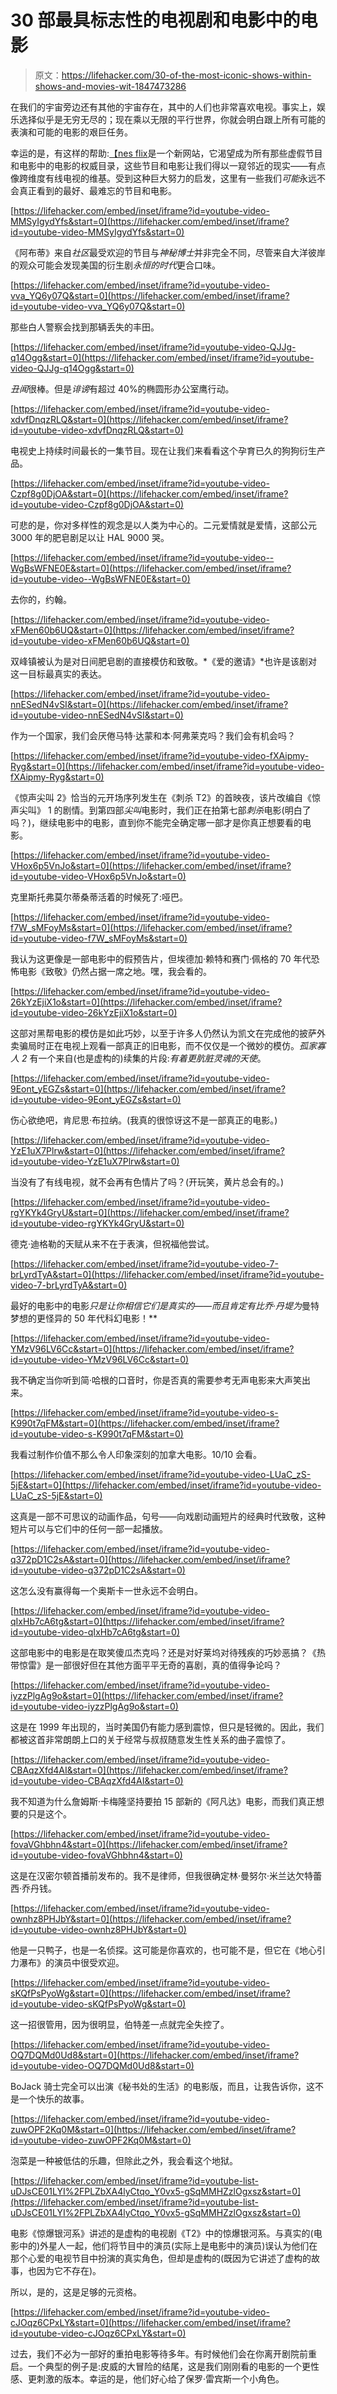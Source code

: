 # 30 部最具标志性的电视剧和电影中的电影

> 原文：<https://lifehacker.com/30-of-the-most-iconic-shows-within-shows-and-movies-wit-1847473286>

在我们的宇宙旁边还有其他的宇宙存在，其中的人们也非常喜欢电视。事实上，娱乐选择似乎是无穷无尽的；现在乘以无限的平行世界，你就会明白跟上所有可能的表演和可能的电影的艰巨任务。

幸运的是，有这样的帮助:[【nes flix](https://nestflix.fun)是一个新网站，它渴望成为所有那些虚假节目和电影中的电影的权威目录，这些节目和电影让我们得以一窥邻近的现实——有点像跨维度有线电视的维基。受到这种巨大努力的启发，这里有一些我们*可能*永远不会真正看到的最好、最难忘的节目和电影。

 [https://lifehacker.com/embed/inset/iframe?id=youtube-video-MMSyIgydYfs&start=0](https://lifehacker.com/embed/inset/iframe?id=youtube-video-MMSyIgydYfs&start=0) 

《阿布蒂》来自*社区*最受欢迎的节目与*神秘博士*并非完全不同，尽管来自大洋彼岸的观众可能会发现美国的衍生剧*永恒的时代*更合口味。

 [https://lifehacker.com/embed/inset/iframe?id=youtube-video-vva_YQ6y07Q&start=0](https://lifehacker.com/embed/inset/iframe?id=youtube-video-vva_YQ6y07Q&start=0) 

那些白人警察会找到那辆丢失的丰田。

 [https://lifehacker.com/embed/inset/iframe?id=youtube-video-QJJg-q14Ogg&start=0](https://lifehacker.com/embed/inset/iframe?id=youtube-video-QJJg-q14Ogg&start=0) 

*丑闻*很棒。但是*诽谤*有超过 40%的椭圆形办公室鹰行动。

 [https://lifehacker.com/embed/inset/iframe?id=youtube-video-xdvfDnqzRLQ&start=0](https://lifehacker.com/embed/inset/iframe?id=youtube-video-xdvfDnqzRLQ&start=0) 

电视史上持续时间最长的一集节目。现在让我们来看看这个孕育已久的狗狗衍生产品。

 [https://lifehacker.com/embed/inset/iframe?id=youtube-video-Czpf8g0DjOA&start=0](https://lifehacker.com/embed/inset/iframe?id=youtube-video-Czpf8g0DjOA&start=0) 

可悲的是，你对多样性的观念是以人类为中心的。二元爱情就是爱情，这部公元 3000 年的肥皂剧足以让 HAL 9000 哭。

 [https://lifehacker.com/embed/inset/iframe?id=youtube-video--WgBsWFNE0E&start=0](https://lifehacker.com/embed/inset/iframe?id=youtube-video--WgBsWFNE0E&start=0) 

去你的，约翰。

 [https://lifehacker.com/embed/inset/iframe?id=youtube-video-xFMen60b6UQ&start=0](https://lifehacker.com/embed/inset/iframe?id=youtube-video-xFMen60b6UQ&start=0) 

双峰镇被认为是对日间肥皂剧的直接模仿和致敬。*《爱的邀请》*也许是该剧对这一目标最真实的表达。

 [https://lifehacker.com/embed/inset/iframe?id=youtube-video-nnESedN4vSI&start=0](https://lifehacker.com/embed/inset/iframe?id=youtube-video-nnESedN4vSI&start=0) 

作为一个国家，我们会厌倦马特·达蒙和本·阿弗莱克吗？我们会有机会吗？

 [https://lifehacker.com/embed/inset/iframe?id=youtube-video-fXAipmy-Ryg&start=0](https://lifehacker.com/embed/inset/iframe?id=youtube-video-fXAipmy-Ryg&start=0) 

《惊声尖叫 2》恰当的元开场序列发生在《刺杀 T2》的首映夜，该片改编自《惊声尖叫》 1 的剧情。到第四部*尖叫*电影时，我们正在拍第七部*刺杀*电影(明白了吗？)，继续电影中的电影，直到你不能完全确定哪一部才是你真正想要看的电影。

 [https://lifehacker.com/embed/inset/iframe?id=youtube-video-VHox6p5VnJo&start=0](https://lifehacker.com/embed/inset/iframe?id=youtube-video-VHox6p5VnJo&start=0) 

克里斯托弗莫尔蒂桑蒂活着的时候死了:哑巴。

 [https://lifehacker.com/embed/inset/iframe?id=youtube-video-f7W_sMFoyMs&start=0](https://lifehacker.com/embed/inset/iframe?id=youtube-video-f7W_sMFoyMs&start=0) 

我认为这更像是一部电影中的假预告片，但埃德加·赖特和赛门·佩格的 70 年代恐怖电影《致敬》仍然占据一席之地。嘿，我会看的。

 [https://lifehacker.com/embed/inset/iframe?id=youtube-video-26kYzEjiX1o&start=0](https://lifehacker.com/embed/inset/iframe?id=youtube-video-26kYzEjiX1o&start=0) 

这部对黑帮电影的模仿是如此巧妙，以至于许多人仍然认为凯文在完成他的披萨外卖骗局时正在电视上观看一部真正的旧电影，而不仅仅是一个微妙的模仿。*孤家寡人 2* 有一个来自(也是虚构的)续集的片段:*有着更肮脏灵魂的天使*。

 [https://lifehacker.com/embed/inset/iframe?id=youtube-video-9Eont_yEGZs&start=0](https://lifehacker.com/embed/inset/iframe?id=youtube-video-9Eont_yEGZs&start=0) 

伤心欲绝吧，肯尼思·布拉纳。(我真的很惊讶这不是一部真正的电影。)

 [https://lifehacker.com/embed/inset/iframe?id=youtube-video-YzE1uX7Plrw&start=0](https://lifehacker.com/embed/inset/iframe?id=youtube-video-YzE1uX7Plrw&start=0) 

当没有了有线电视，就不会再有色情片了吗？(开玩笑，黄片总会有的。)

 [https://lifehacker.com/embed/inset/iframe?id=youtube-video-rgYKYk4GryU&start=0](https://lifehacker.com/embed/inset/iframe?id=youtube-video-rgYKYk4GryU&start=0) 

德克·迪格勒的天赋从来不在于表演，但祝福他尝试。

 [https://lifehacker.com/embed/inset/iframe?id=youtube-video-7-brLyrdTyA&start=0](https://lifehacker.com/embed/inset/iframe?id=youtube-video-7-brLyrdTyA&start=0) 

最好的电影中的电影*只是让你相信它们是真实的——而且肯定有比乔·丹堤为*曼特梦想的更怪异的 50 年代科幻电影！**

 [https://lifehacker.com/embed/inset/iframe?id=youtube-video-YMzV96LV6Cc&start=0](https://lifehacker.com/embed/inset/iframe?id=youtube-video-YMzV96LV6Cc&start=0) 

我不确定当你听到简·哈根的口音时，你是否真的需要参考无声电影来大声笑出来。

 [https://lifehacker.com/embed/inset/iframe?id=youtube-video-s-K990t7qFM&start=0](https://lifehacker.com/embed/inset/iframe?id=youtube-video-s-K990t7qFM&start=0) 

我看过制作价值不那么令人印象深刻的加拿大电影。10/10 会看。

 [https://lifehacker.com/embed/inset/iframe?id=youtube-video-LUaC_zS-5jE&start=0](https://lifehacker.com/embed/inset/iframe?id=youtube-video-LUaC_zS-5jE&start=0) 

这真是一部不可思议的动画作品，句号——向戏剧动画短片的经典时代致敬，这种短片可以与它们中的任何一部一起播放。

 [https://lifehacker.com/embed/inset/iframe?id=youtube-video-q372pD1C2sA&start=0](https://lifehacker.com/embed/inset/iframe?id=youtube-video-q372pD1C2sA&start=0) 

这怎么没有赢得每一个奥斯卡一世永远不会明白。

 [https://lifehacker.com/embed/inset/iframe?id=youtube-video-qIxHb7cA6tg&start=0](https://lifehacker.com/embed/inset/iframe?id=youtube-video-qIxHb7cA6tg&start=0) 

这部电影中的电影是在取笑傻瓜杰克吗？还是对好莱坞对待残疾的巧妙恶搞？《热带惊雷》是一部很好但在其他方面平平无奇的喜剧，真的值得争论吗？

 [https://lifehacker.com/embed/inset/iframe?id=youtube-video-iyzzPlgAg9o&start=0](https://lifehacker.com/embed/inset/iframe?id=youtube-video-iyzzPlgAg9o&start=0) 

这是在 1999 年出现的，当时美国仍有能力感到震惊，但只是轻微的。因此，我们都被这首非常朗朗上口的关于经常与叔叔随意发生性关系的曲子震惊了。

 [https://lifehacker.com/embed/inset/iframe?id=youtube-video-CBAqzXfd4AI&start=0](https://lifehacker.com/embed/inset/iframe?id=youtube-video-CBAqzXfd4AI&start=0) 

我不知道为什么詹姆斯·卡梅隆坚持要拍 15 部新的《阿凡达》电影，而我们真正想要的只是这个。

 [https://lifehacker.com/embed/inset/iframe?id=youtube-video-fovaVGhbhn4&start=0](https://lifehacker.com/embed/inset/iframe?id=youtube-video-fovaVGhbhn4&start=0) 

这是在汉密尔顿首播前发布的。我不是律师，但我很确定林·曼努尔·米兰达欠特蕾西·乔丹钱。

 [https://lifehacker.com/embed/inset/iframe?id=youtube-video-ownhz8PHJbY&start=0](https://lifehacker.com/embed/inset/iframe?id=youtube-video-ownhz8PHJbY&start=0) 

他是一只鸭子，也是一名侦探。这可能是你喜欢的，也可能不是，但它在《地心引力瀑布》的演员中很受欢迎。

 [https://lifehacker.com/embed/inset/iframe?id=youtube-video-sKQfPsPyoWg&start=0](https://lifehacker.com/embed/inset/iframe?id=youtube-video-sKQfPsPyoWg&start=0) 

这一招很管用，因为很明显，伯特差一点就完全失控了。

 [https://lifehacker.com/embed/inset/iframe?id=youtube-video-OQ7DQMd0Ud8&start=0](https://lifehacker.com/embed/inset/iframe?id=youtube-video-OQ7DQMd0Ud8&start=0) 

BoJack 骑士完全可以出演《秘书处的生活》的电影版，而且，让我告诉你，这不是一个快乐的故事。

 [https://lifehacker.com/embed/inset/iframe?id=youtube-video-zuwOPF2Kq0M&start=0](https://lifehacker.com/embed/inset/iframe?id=youtube-video-zuwOPF2Kq0M&start=0) 

泡菜是一种被低估的乐趣，但除此之外，我会看这个地狱。

 [https://lifehacker.com/embed/inset/iframe?id=youtube-list-uDJsCE01LYI%2FPLZbXA4lyCtqo_Y0vx5-gSqMMHZzlOgxsz&start=0](https://lifehacker.com/embed/inset/iframe?id=youtube-list-uDJsCE01LYI%2FPLZbXA4lyCtqo_Y0vx5-gSqMMHZzlOgxsz&start=0) 

电影《惊爆银河系》讲述的是虚构的电视剧《T2》中的惊爆银河系。与真实的(电影中的)外星人一起，他们将节目中的演员(实际上是电影中的演员)误认为他们在那个心爱的电视节目中扮演的真实角色，但却是虚构的(既因为它讲述了虚构的故事，也因为它不存在)。

所以，是的，这是足够的元资格。

 [https://lifehacker.com/embed/inset/iframe?id=youtube-video-cJOqz6CPxLY&start=0](https://lifehacker.com/embed/inset/iframe?id=youtube-video-cJOqz6CPxLY&start=0) 

过去，我们不必为一部好的重拍电影等待多年。有时候他们会在你离开剧院前重启。一个典型的例子是:皮威的大冒险的结尾，这是我们刚刚看的电影的一个更性感、更刺激的版本。幸运的是，他们好心给了保罗·雷宾斯一个小角色。